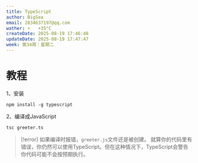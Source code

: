 ```yaml
---
title: TypeScript
author: BigSea
email: 2834637197@qq.com
wather: ☀️   +35°C
createDate: 2025-08-19 17:46:48
updateDate: 2025-08-19 17:47:47
week: 第34周｜星期二
---
```

# 教程
1、安装
```shell
npm install -g typescript
```

2、编译成JavaScript
```shell
tsc greeter.ts
```

>[!error] 
>如果编译时报错，`greeter.js`文件还是被创建。 就算你的代码里有错误，你仍然可以使用TypeScript。但在这种情况下，TypeScript会警告你代码可能不会按预期执行。


